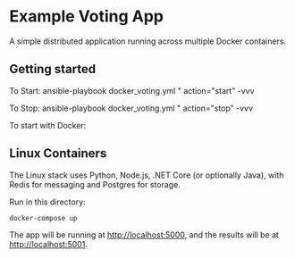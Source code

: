 Example Voting App
=========

A simple distributed application running across multiple Docker containers.

Getting started
---------------

To Start:
ansible-playbook   docker_voting.yml "  action="start"  -vvv

To Stop:
ansible-playbook   docker_voting.yml "  action="stop"  -vvv

To start with Docker:

## Linux Containers

The Linux stack uses Python, Node.js, .NET Core (or optionally Java), with Redis for messaging and Postgres for storage.

Run in this directory:
```
docker-compose up
```
The app will be running at [http://localhost:5000](http://localhost:5000), and the results will be at [http://localhost:5001](http://localhost:5001).

